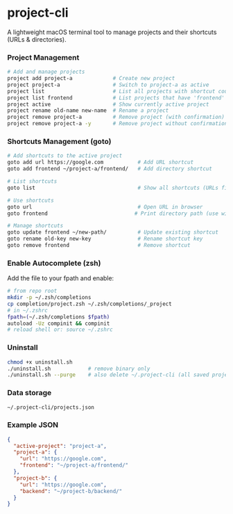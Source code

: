 # project-cli

A lightweight macOS terminal tool to manage projects and their shortcuts (URLs & directories).

### Project Management
```bash
# Add and manage projects
project add project-a             # Create new project
project project-a                 # Switch to project-a as active
project list                      # List all projects with shortcut counts
project list frontend             # List projects that have 'frontend' shortcut
project active                    # Show currently active project
project rename old-name new-name  # Rename a project
project remove project-a          # Remove project (with confirmation)
project remove project-a -y       # Remove project without confirmation
```

### Shortcuts Management (goto)
```bash
# Add shortcuts to the active project
goto add url https://google.com           # Add URL shortcut
goto add frontend ~/project-a/frontend/   # Add directory shortcut

# List shortcuts
goto list                                 # Show all shortcuts (URLs first, then directories)

# Use shortcuts
goto url                                  # Open URL in browser
goto frontend                            # Print directory path (use with cd)

# Manage shortcuts
goto update frontend ~/new-path/          # Update existing shortcut
goto rename old-key new-key               # Rename shortcut key
goto remove frontend                      # Remove shortcut
```


### Enable Autocomplete (zsh)

Add the file to your fpath and enable:
```bash
# from repo root
mkdir -p ~/.zsh/completions
cp completion/project.zsh ~/.zsh/completions/_project
# in ~/.zshrc
fpath=(~/.zsh/completions $fpath)
autoload -Uz compinit && compinit
# reload shell or: source ~/.zshrc
```

### Uninstall
```bash
chmod +x uninstall.sh
./uninstall.sh            # remove binary only
./uninstall.sh --purge    # also delete ~/.project-cli (all saved projects)
```





### Data storage
```bash
~/.project-cli/projects.json
```


### Example JSON
```json
{
  "active-project": "project-a",
  "project-a": {
    "url": "https://google.com",
    "frontend": "~/project-a/frontend/"
  },
  "project-b": {
    "url": "https://google.com",
    "backend": "~/project-b/backend/"
  }
}
```